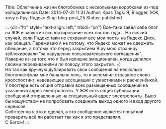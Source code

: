 Title: Облегчение жизни блогобомжа с несколькими коробками из-под холодильников
Date: 2014-07-31 11:31
Author: Краз
Tags: Я, Blogger, ЖЖ, хочу в Яру, Яндекс
Slug: blog-post_25
Status: published

::: {dir="ltr" style="text-align: left;" trbidi="on"}
Всё-таки завёл себе блог на ЖЖ и запустил экспортирование всех постов туда... На всякий случай, если Яндекс таки не сохранит все мои посты на Яндекс.Диск, как обещал. Переживаю я не потому, что Яндекс может не сдержать обещание, а потому что перед закрытием Я.ру мою страницу заблокировали "за нарушение пользовательского соглашения". Наверно из-за того что я был излишне эмоционален, когда делился своими переживаниями по поводу этого закрытия. =)  
Но так как вручную дублировать свои сообщения на несколько блогоплатформ мне банально лень, то я вспомнил страшное слово кросспостинг, навевающее ассоциации с ужастиками и расчленёнкой.  
У блоггера есть опция отправки всех размещенных сообщений на указанный адрес электропочты. У ЖЖ есть опция публикации сообщений отправленных на специальный адрес электропочты. Было бы кощунством не попробовать соединить выход одного и вход другого сервисов.  
Собственно я это и сделал, а это сообщение является попыткой проверить всё ли работает так как я это представлял.  
С Богом!
:::
